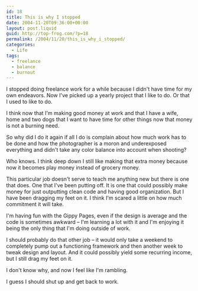 ```yaml
---
id: 18
title: This is why I stopped
date: 2004-11-20T09:36:00+00:00
layout: post.liquid
guid: http://top-frog.com/?p=18
permalink: /2004/11/20/this_is_why_i_stopped/
categories:
  - Life
tags:
  - freelance
  - balance
  - burnout
---
```

I stopped doing freelance work for a while because I didn't have time for my own endeavors. Now I've picked up a yearly project that I like to do. Or that I used to like to do.

I think now that I'm making good money at work and that I have a wife, home and two dogs that I want to have time for other things now that money is not a burning need.

So why did I do it again if all I do is complain about how much work has to be done and how the photographer is a moron and underexposed everything and didn't take any color balance into account when shooting?

Who knows. I think deep down I still like making that extra money because now it becomes play money instead of grocery money.

This particular job doesn't serve to teach me anything new but there is one that does. One that I've been putting off. It is one that could possibly make money for just outputting clean code and having good organization. But I have been dragging my feet on it. I think I'm scared a little on how much commitment it will take.

I'm having fun with the Gippy Pages, even if the design is average and the code is sometimes awkward – I'm learning a lot with it and I'm enjoying it being the only thing that I'm doing outside of work.

I should probably do that other job – it would only take a weekend to completely pump out a functioning framework and then another week to tweak design and layout. And it could possibly yield some recurring income, but I still drag my feet on it.

I don't know why, and now I feel like I'm rambling.

I guess I should shut up and get back to work.
